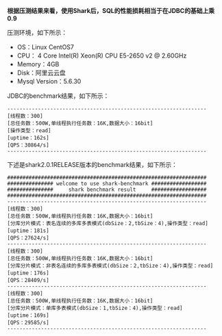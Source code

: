 **根据压测结果来看，使用Shark后，SQL的性能损耗相当于在JDBC的基础上乘0.9**

压测环境，如下所示：<br>
- OS：Linux CentOS7
- CPU： 4 Core Intel(R) Xeon(R) CPU E5-2650 v2 @ 2.60GHz <br>
- Memory：4GB<br>
- Disk：阿里云云盘<br>
- Mysql Version：5.6.30<br>

JDBC的benchmark结果，如下所示：

```Shell
-----------------------------------------------------------------
[线程数：300]                                                 
[总任务数：500W,单线程执行任务数：16K,数据大小：16bit]                                                
[操作类型：read]
[uptime：162s]  
[QPS：30864/s]      
-----------------------------------------------------------------
```

下述是shark2.0.1RELEASE版本的benchmark结果，如下所示：

```Shell
#################################################################
############### welcome to use shark-benchmark ##################
###############     shark benchmark result     ##################
#################################################################
-----------------------------------------------------------------
[线程数：300]                                                 
[总任务数：500W,单线程执行任务数：16K,数据大小：16bit]                                                
[分库分片模式：表名连续的多库多表模式(dbSize：2,tbSize：4),操作类型：read]
[uptime：181s]  
[QPS：27624/s]       
-----------------------------------------------------------------
[线程数：300]                                                 
[总任务数：500W,单线程执行任务数：16K,数据大小：16bit]                                                
[分库分片模式：非表名连续的多库多表模式(dbSize：2,tbSize：4),操作类型：read]
[uptime：176s]  
[QPS：28409/s] 
-----------------------------------------------------------------
[线程数：300]                                                 
[总任务数：500W,单线程执行任务数：16K,数据大小：16bit]                                                
[分库分片模式：单库多表模式(dbSize：1,tbSize：4),操作类型：read]
[uptime：169s]  
[QPS：29585/s] 
-----------------------------------------------------------------
```